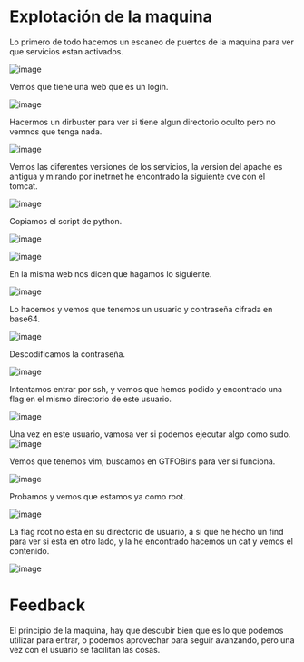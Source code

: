 # Explotación de la maquina

Lo primero de todo hacemos un escaneo de puertos de la maquina para ver que servicios estan activados.

![image](https://github.com/Dani-ITB24/Proyecto-Final/assets/157145186/0ff31222-6fb0-49ab-97b0-5dae84970aab)

Vemos que tiene una web que es un login.

![image](https://github.com/Dani-ITB24/Proyecto-Final/assets/157145186/d95749eb-70a5-4539-bba0-6278ad27361d)

Hacermos un dirbuster para ver si tiene algun directorio oculto pero no vemnos que tenga nada.

![image](https://github.com/Dani-ITB24/Proyecto-Final/assets/157145186/8456c465-34e1-4642-8701-a67f2cd119ae)

Vemos las diferentes versiones de los servicios, la version del apache es antigua y mirando por inetrnet he encontrado la siguiente cve con el tomcat.

![image](https://github.com/Dani-ITB24/Proyecto-Final/assets/157145186/1a453b12-f4ba-4274-b645-5907f4464b25)

Copiamos el script de python.

![image](https://github.com/Dani-ITB24/Proyecto-Final/assets/157145186/5be39604-5631-48b1-8f8e-8103491dade7)

![image](https://github.com/Dani-ITB24/Proyecto-Final/assets/157145186/491c39d4-48f0-4a02-94b5-e7768769ce58)

En la misma web nos dicen que hagamos lo siguiente.

![image](https://github.com/Dani-ITB24/Proyecto-Final/assets/157145186/4c0f415a-ef65-4383-9d16-fff7f4bafd07)

Lo hacemos y vemos que tenemos un usuario y contraseña cifrada en base64. 

![image](https://github.com/Dani-ITB24/Proyecto-Final/assets/157145186/9274e0e3-f28a-4390-ad7b-e2c6c54eeed9)

Descodificamos la contraseña.

![image](https://github.com/Dani-ITB24/Proyecto-Final/assets/157145186/dce5881e-1a4f-4d1b-bcca-04d52683e18a)


Intentamos entrar por ssh, y vemos que hemos podido y encontrado una flag en el mismo directorio de este usuario.

![image](https://github.com/Dani-ITB24/Proyecto-Final/assets/157145186/e3b4e134-c0bf-472c-ab65-112f93f447b6)

Una vez en este usuario, vamosa ver si podemos ejecutar algo como sudo.
![image](https://github.com/Dani-ITB24/Proyecto-Final/assets/157145186/730a5bc3-dd26-4016-8dec-3aff8efefc02)

Vemos que tenemos vim, buscamos en GTFOBins para ver si funciona.

![image](https://github.com/Dani-ITB24/Proyecto-Final/assets/157145186/e50fdde8-f4a7-427f-9d2b-91dfe66cb2b2)

Probamos y vemos que estamos ya como root.

![image](https://github.com/Dani-ITB24/Proyecto-Final/assets/157145186/95a32830-41e7-4b97-987e-14acf3c486b4)

La flag root no esta en su directorio de usuario, a si que he hecho un find para ver si esta en otro lado, y la he encontrado hacemos un cat y vemos el contenido.

![image](https://github.com/Dani-ITB24/Proyecto-Final/assets/157145186/a8fa4d2a-27eb-476d-b699-87f1b9d1a1a3)



# Feedback

El principio de la maquina, hay que descubir bien que es lo que podemos utilizar para entrar, o podemos aprovechar para seguir avanzando, pero una vez con el usuario se facilitan las cosas.


